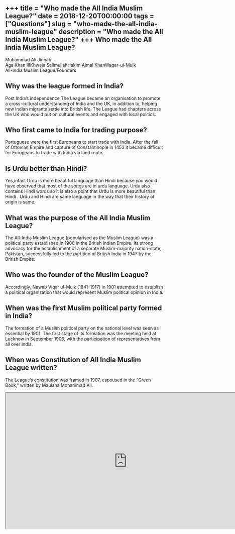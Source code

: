 +++
title = "Who made the All India Muslim League?"
date = 2018-12-20T00:00:00
tags = ["Questions"]
slug = "who-made-the-all-india-muslim-league"
description = "Who made the All India Muslim League?"
+++
Who made the All India Muslim League?
-------------------------------------

 Muhammad Ali Jinnah  
Aga Khan IIIKhwaja SalimullahHakim Ajmal KhanWaqar-ul-Mulk  
All-India Muslim League/Founders

Why was the league formed in India?
-----------------------------------

Post India’s independence The League became an organisation to promote a cross-cultural understanding of India and the UK, in addition to, helping new Indian migrants settle into British life. The League had chapters across the UK who would put on cultural events and engaged with local politics.

Who first came to India for trading purpose?
--------------------------------------------

Portuguese were the first Europeans to start trade with India. After the fall of Ottoman Empire and capture of Constantinople in 1453 it became difficult for Europeans to trade with India via land route.

Is Urdu better than Hindi?
--------------------------

Yes,infact Urdu is more beautiful language than Hindi because you would have observed that most of the songs are in urdu language. Urdu also contains Hindi words so it is also a point that Urdu is more beautiful than Hindi . Urdu and Hindi are same language in the way that their history of origin is same.

What was the purpose of the All India Muslim League?
----------------------------------------------------

The All-India Muslim League (popularised as the Muslim League) was a political party established in 1906 in the British Indian Empire. Its strong advocacy for the establishment of a separate Muslim-majority nation-state, Pakistan, successfully led to the partition of British India in 1947 by the British Empire.

Who was the founder of the Muslim League?
-----------------------------------------

Accordingly, Nawab Viqar ul-Mulk (1841–1917) in 1901 attempted to establish a political organization that would represent Muslim political opinion in India.

When was the first Muslim political party formed in India?
----------------------------------------------------------

The formation of a Muslim political party on the national level was seen as essential by 1901. The first stage of its formation was the meeting held at Lucknow in September 1906, with the participation of representatives from all over India.

When was Constitution of All India Muslim League written?
---------------------------------------------------------

The League’s constitution was framed in 1907, espoused in the “Green Book,” written by Maulana Mohammad Ali.

<iframe allow="accelerometer; autoplay; clipboard-write; encrypted-media; gyroscope; picture-in-picture" allowfullscreen="" class="__youtube_prefs__  epyt-is-override  no-lazyload" data-no-lazy="1" data-origheight="433" data-origwidth="770" data-skipgform_ajax_framebjll="" height="433" id="_ytid_40462" loading="lazy" src="https://www.youtube.com/embed/MYgcqZZ3eDg?enablejsapi=1&autoplay=0&cc_load_policy=0&cc_lang_pref=&iv_load_policy=1&loop=0&modestbranding=0&rel=1&fs=1&playsinline=0&autohide=2&theme=dark&color=red&controls=1&" title="YouTube player" width="770"></iframe>